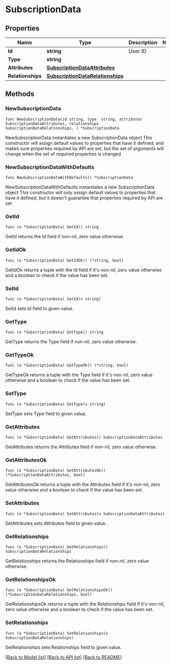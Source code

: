 # SubscriptionData

## Properties

Name | Type | Description | Notes
------------ | ------------- | ------------- | -------------
**Id** | **string** | User ID | 
**Type** | **string** |  | 
**Attributes** | [**SubscriptionDataAttributes**](SubscriptionDataAttributes.md) |  | 
**Relationships** | [**SubscriptionDataRelationships**](SubscriptionDataRelationships.md) |  | 

## Methods

### NewSubscriptionData

`func NewSubscriptionData(id string, type_ string, attributes SubscriptionDataAttributes, relationships SubscriptionDataRelationships, ) *SubscriptionData`

NewSubscriptionData instantiates a new SubscriptionData object
This constructor will assign default values to properties that have it defined,
and makes sure properties required by API are set, but the set of arguments
will change when the set of required properties is changed

### NewSubscriptionDataWithDefaults

`func NewSubscriptionDataWithDefaults() *SubscriptionData`

NewSubscriptionDataWithDefaults instantiates a new SubscriptionData object
This constructor will only assign default values to properties that have it defined,
but it doesn't guarantee that properties required by API are set

### GetId

`func (o *SubscriptionData) GetId() string`

GetId returns the Id field if non-nil, zero value otherwise.

### GetIdOk

`func (o *SubscriptionData) GetIdOk() (*string, bool)`

GetIdOk returns a tuple with the Id field if it's non-nil, zero value otherwise
and a boolean to check if the value has been set.

### SetId

`func (o *SubscriptionData) SetId(v string)`

SetId sets Id field to given value.


### GetType

`func (o *SubscriptionData) GetType() string`

GetType returns the Type field if non-nil, zero value otherwise.

### GetTypeOk

`func (o *SubscriptionData) GetTypeOk() (*string, bool)`

GetTypeOk returns a tuple with the Type field if it's non-nil, zero value otherwise
and a boolean to check if the value has been set.

### SetType

`func (o *SubscriptionData) SetType(v string)`

SetType sets Type field to given value.


### GetAttributes

`func (o *SubscriptionData) GetAttributes() SubscriptionDataAttributes`

GetAttributes returns the Attributes field if non-nil, zero value otherwise.

### GetAttributesOk

`func (o *SubscriptionData) GetAttributesOk() (*SubscriptionDataAttributes, bool)`

GetAttributesOk returns a tuple with the Attributes field if it's non-nil, zero value otherwise
and a boolean to check if the value has been set.

### SetAttributes

`func (o *SubscriptionData) SetAttributes(v SubscriptionDataAttributes)`

SetAttributes sets Attributes field to given value.


### GetRelationships

`func (o *SubscriptionData) GetRelationships() SubscriptionDataRelationships`

GetRelationships returns the Relationships field if non-nil, zero value otherwise.

### GetRelationshipsOk

`func (o *SubscriptionData) GetRelationshipsOk() (*SubscriptionDataRelationships, bool)`

GetRelationshipsOk returns a tuple with the Relationships field if it's non-nil, zero value otherwise
and a boolean to check if the value has been set.

### SetRelationships

`func (o *SubscriptionData) SetRelationships(v SubscriptionDataRelationships)`

SetRelationships sets Relationships field to given value.



[[Back to Model list]](../README.md#documentation-for-models) [[Back to API list]](../README.md#documentation-for-api-endpoints) [[Back to README]](../README.md)


